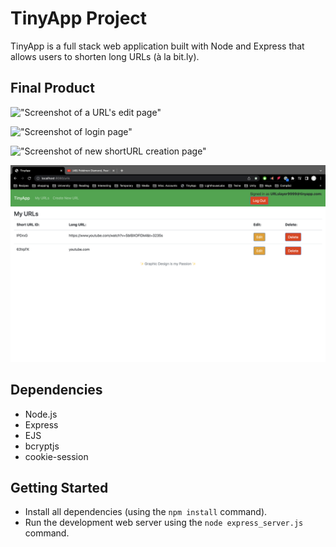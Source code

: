 # TinyApp Project

TinyApp is a full stack web application built with Node and Express that allows users to shorten long URLs (à la bit.ly).

## Final Product

!["Screenshot of a URL's edit page"]((https://github.com/OliverDanger/tinyapp/blob/master/docs/edit_url_page.png?raw=true))

!["Screenshot of login page"]((https://github.com/OliverDanger/tinyapp/blob/master/docs/login_page.png?raw=true))

!["Screenshot of new shortURL creation page"]((https://github.com/OliverDanger/tinyapp/blob/master/docs/new_url_page.png?raw=true))

!["Screenshot of the URLs summary page"](https://github.com/OliverDanger/tinyapp/blob/master/docs/urls_page.png?raw=true)

## Dependencies

- Node.js
- Express
- EJS
- bcryptjs
- cookie-session

## Getting Started

- Install all dependencies (using the `npm install` command).
- Run the development web server using the `node express_server.js` command.
